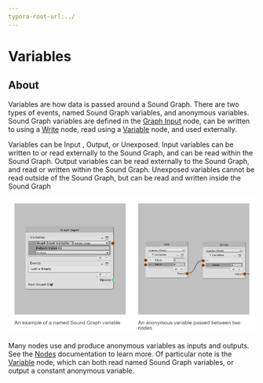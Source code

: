 ```yaml
---
typora-root-url:../
---
```


# Variables

## About

Variables are how data is passed around a Sound Graph. There are two types of events, named Sound Graph variables, and anonymous variables. Sound Graph variables are defined in the [Graph Input](Graph-Inputs) node, can be written to using a [Write](Write) node, read using a [Variable](Variable) node, and used externally.

Variables can be Input , Output, or Unexposed. Input variables can be written to or read externally to the Sound Graph, and can be read within the Sound Graph. Output variables can be read externally to the Sound Graph, and read or written within the Sound Graph. Unexposed variables cannot be read outside of the Sound Graph, but can be read and written inside the Sound Graph

![Named VS Anonymous Variables](/IMG/NamedVSAnonymousVariables.png)

Many nodes use and produce anonymous variables as inputs and outputs. See the [Nodes](Nodes) documentation to learn more. Of particular note is the [Variable](Variable) node, which can both read named Sound Graph variables, or output a constant anonymous variable.
